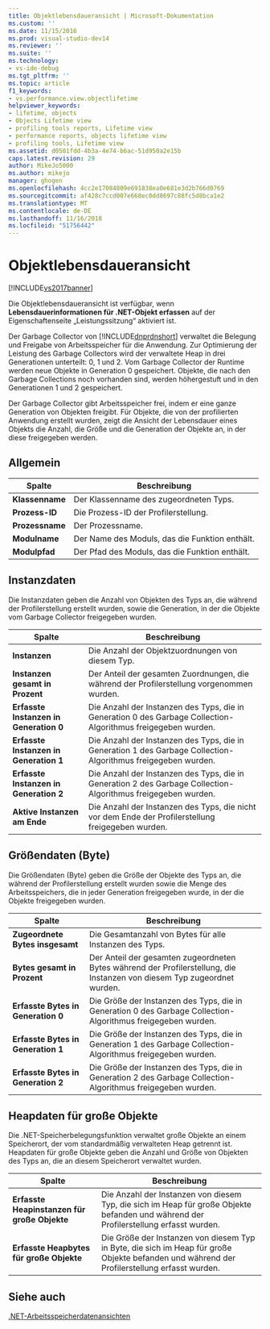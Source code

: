 ```yaml
---
title: Objektlebensdaueransicht | Microsoft-Dokumentation
ms.custom: ''
ms.date: 11/15/2016
ms.prod: visual-studio-dev14
ms.reviewer: ''
ms.suite: ''
ms.technology:
- vs-ide-debug
ms.tgt_pltfrm: ''
ms.topic: article
f1_keywords:
- vs.performance.view.objectlifetime
helpviewer_keywords:
- lifetime, objects
- Objects Lifetime view
- profiling tools reports, Lifetime view
- performance reports, objects lifetime view
- profiling tools, Lifetime view
ms.assetid: d0501fdd-4b3a-4e74-b6ac-51d950a2e15b
caps.latest.revision: 29
author: MikeJo5000
ms.author: mikejo
manager: ghogen
ms.openlocfilehash: 4cc2e17084809e691838ea0e681e3d2b766d0769
ms.sourcegitcommit: af428c7ccd007e668ec0dd8697c88fc5d8bca1e2
ms.translationtype: MT
ms.contentlocale: de-DE
ms.lasthandoff: 11/16/2018
ms.locfileid: "51756442"
---
```

# <a name="object-lifetime-view"></a>Objektlebensdaueransicht
[!INCLUDE[vs2017banner](../includes/vs2017banner.md)]

Die Objektlebensdaueransicht ist verfügbar, wenn **Lebensdauerinformationen für .NET-Objekt erfassen** auf der Eigenschaftenseite „Leistungssitzung“ aktiviert ist.  
  
 Der Garbage Collector von [!INCLUDE[dnprdnshort](../includes/dnprdnshort-md.md)] verwaltet die Belegung und Freigabe von Arbeitsspeicher für die Anwendung. Zur Optimierung der Leistung des Garbage Collectors wird der verwaltete Heap in drei Generationen unterteilt: 0, 1 und 2. Vom Garbage Collector der Runtime werden neue Objekte in Generation 0 gespeichert. Objekte, die nach den Garbage Collections noch vorhanden sind, werden höhergestuft und in den Generationen 1 und 2 gespeichert.  
  
 Der Garbage Collector gibt Arbeitsspeicher frei, indem er eine ganze Generation von Objekten freigibt. Für Objekte, die von der profilierten Anwendung erstellt wurden, zeigt die Ansicht der Lebensdauer eines Objekts die Anzahl, die Größe und die Generation der Objekte an, in der diese freigegeben werden.  
  
## <a name="general"></a>Allgemein  
  
|Spalte|Beschreibung|  
|------------|-----------------|  
|**Klassenname**|Der Klassenname des zugeordneten Typs.|  
|**Prozess-ID**|Die Prozess-ID der Profilerstellung.|  
|**Prozessname**|Der Prozessname.|  
|**Modulname**|Der Name des Moduls, das die Funktion enthält.|  
|**Modulpfad**|Der Pfad des Moduls, das die Funktion enthält.|  
  
## <a name="instance-data"></a>Instanzdaten  
 Die Instanzdaten geben die Anzahl von Objekten des Typs an, die während der Profilerstellung erstellt wurden, sowie die Generation, in der die Objekte vom Garbage Collector freigegeben wurden.  
  
|Spalte|Beschreibung|  
|------------|-----------------|  
|**Instanzen**|Die Anzahl der Objektzuordnungen von diesem Typ.|  
|**Instanzen gesamt in Prozent**|Der Anteil der gesamten Zuordnungen, die während der Profilerstellung vorgenommen wurden.|  
|**Erfasste Instanzen in Generation 0**|Die Anzahl der Instanzen des Typs, die in Generation 0 des Garbage Collection-Algorithmus freigegeben wurden.|  
|**Erfasste Instanzen in Generation 1**|Die Anzahl der Instanzen des Typs, die in Generation 1 des Garbage Collection-Algorithmus freigegeben wurden.|  
|**Erfasste Instanzen in Generation 2**|Die Anzahl der Instanzen des Typs, die in Generation 2 des Garbage Collection-Algorithmus freigegeben wurden.|  
|**Aktive Instanzen am Ende**|Die Anzahl der Instanzen des Typs, die nicht vor dem Ende der Profilerstellung freigegeben wurden.|  
  
## <a name="size-byte-data"></a>Größendaten (Byte)  
 Die Größendaten (Byte) geben die Größe der Objekte des Typs an, die während der Profilerstellung erstellt wurden sowie die Menge des Arbeitsspeichers, die in jeder Generation freigegeben wurde, in der die Objekte freigegeben wurden.  
  
|Spalte|Beschreibung|  
|------------|-----------------|  
|**Zugeordnete Bytes insgesamt**|Die Gesamtanzahl von Bytes für alle Instanzen des Typs.|  
|**Bytes gesamt in Prozent**|Der Anteil der gesamten zugeordneten Bytes während der Profilerstellung, die Instanzen von diesem Typ zugeordnet wurden.|  
|**Erfasste Bytes in Generation 0**|Die Größe der Instanzen des Typs, die in Generation 0 des Garbage Collection-Algorithmus freigegeben wurden.|  
|**Erfasste Bytes in Generation 1**|Die Größe der Instanzen des Typs, die in Generation 1 des Garbage Collection-Algorithmus freigegeben wurden.|  
|**Erfasste Bytes in Generation 2**|Die Größe der Instanzen des Typs, die in Generation 2 des Garbage Collection-Algorithmus freigegeben wurden.|  
  
## <a name="large-object-heap-data"></a>Heapdaten für große Objekte  
 Die .NET-Speicherbelegungsfunktion verwaltet große Objekte an einem Speicherort, der vom standardmäßig verwalteten Heap getrennt ist. Heapdaten für große Objekte geben die Anzahl und Größe von Objekten des Typs an, die an diesem Speicherort verwaltet wurden.  
  
|Spalte|Beschreibung|  
|------------|-----------------|  
|**Erfasste Heapinstanzen für große Objekte**|Die Anzahl der Instanzen von diesem Typ, die sich im Heap für große Objekte befanden und während der Profilerstellung erfasst wurden.|  
|**Erfasste Heapbytes für große Objekte**|Die Größe der Instanzen von diesem Typ in Byte, die sich im Heap für große Objekte befanden und während der Profilerstellung erfasst wurden.|  
  
## <a name="see-also"></a>Siehe auch  
 [.NET-Arbeitsspeicherdatenansichten](../profiling/dotnet-memory-data-views.md)



